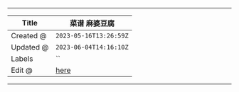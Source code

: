 -----

| Title     | 菜谱 麻婆豆腐                                           |
| --------- | ------------------------------------------------- |
| Created @ | `2023-05-16T13:26:59Z`                            |
| Updated @ | `2023-06-04T14:16:10Z`                            |
| Labels    | \`\`                                              |
| Edit @    | [here](https://github.com/junxnone/shi/issues/23) |

-----
